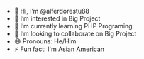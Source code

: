 - 👋 Hi, I’m @alferdorestu88
- 👀 I’m interested in Big Project
- 🌱 I’m currently learning PHP Programing
- 💞️ I’m looking to collaborate on Big Project
- 😄 Pronouns: He/Him
- ⚡ Fun fact: I'm Asian American

<!---
alferdorestu88/alferdorestu88 is a ✨ special ✨ repository because its `README.md` (this file) appears on your GitHub profile.
You can click the Preview link to take a look at your changes.
--->

